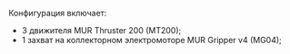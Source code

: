 Конфигурация включает:
- 3 движителя MUR Thruster 200 (MT200);
- 1 захват на коллекторном электромоторе MUR Gripper v4 (MG04);
